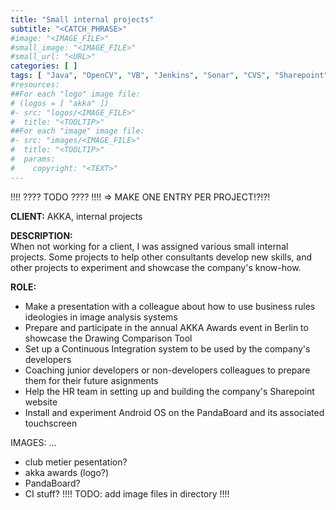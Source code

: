 ```yaml
---
title: "Small internal projects"
subtitle: "<CATCH_PHRASE>"
#image: "<IMAGE_FILE>"
#small_image: "<IMAGE_FILE>"
#small_url: "<URL>"
categories: [ ]
tags: [ "Java", "OpenCV", "VB", "Jenkins", "Sonar", "CVS", "Sharepoint", "Android", "MS Office" ]
#resources:
##For each "logo" image file:
# (logos = [ "akka" ])
#- src: "logos/<IMAGE_FILE>"
#  title: "<TOOLTIP>"
##For each "image" image file:
#- src: "images/<IMAGE_FILE>"
#  title: "<TOOLTIP>"
#  params:
#    copyright: "<TEXT>"
---
```


!!!! ???? TODO ???? !!!!
=> MAKE ONE ENTRY PER PROJECT!?!?!

<b>CLIENT:</b> AKKA, internal projects<br>

<b>DESCRIPTION:</b><br>
When not working for a client, I was assigned various small internal projects.
Some projects to help other consultants develop new skills, and other projects to experiment and showcase the company's know-how.

<b>ROLE:</b><br>
- Make a presentation with a colleague about how to use business rules ideologies in image analysis systems
- Prepare and participate in the annual AKKA Awards event in Berlin to showcase the Drawing Comparison Tool
- Set up a Continuous Integration system to be used by the company's developers
- Coaching junior developers or non-developers colleagues to prepare them for their future asignments
- Help the HR team in setting up and building the company's Sharepoint website
- Install and experiment Android OS on the PandaBoard and its associated touchscreen


IMAGES: ...
- club metier pesentation?
- akka awards (logo?)
- PandaBoard?
- CI stuff?
!!!! TODO: add image files in directory !!!!

